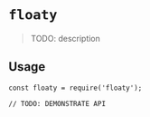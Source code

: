 # `floaty`

> TODO: description

## Usage

```
const floaty = require('floaty');

// TODO: DEMONSTRATE API
```
